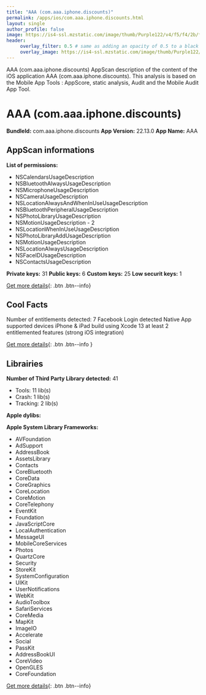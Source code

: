 ```yaml
---
title: "AAA (com.aaa.iphone.discounts)"
permalink: /apps/ios/com.aaa.iphone.discounts.html
layout: single
author_profile: false
image: https://is4-ssl.mzstatic.com/image/thumb/Purple122/v4/f5/f4/2b/f5f42bbd-9921-878d-da09-71fb7b9dcd1f/AppIcon-1x_U007emarketing-0-7-0-85-220.png/512x512bb.jpg
header: 
     overlay_filter: 0.5 # same as adding an opacity of 0.5 to a black background
     overlay_image: https://is4-ssl.mzstatic.com/image/thumb/Purple122/v4/f5/f4/2b/f5f42bbd-9921-878d-da09-71fb7b9dcd1f/AppIcon-1x_U007emarketing-0-7-0-85-220.png/512x512bb.jpg
---
```

AAA (com.aaa.iphone.discounts) AppScan description of the content of the iOS application AAA (com.aaa.iphone.discounts). This analysis is based on the Mobile App Tools : AppScore, static analysis, Audit and the Mobile Audit App Tool.

# AAA (com.aaa.iphone.discounts)

**BundleId:** com.aaa.iphone.discounts
**App Version:** 22.13.0
**App Name:** AAA


## AppScan informations 

**List of permissions:** 
- NSCalendarsUsageDescription
- NSBluetoothAlwaysUsageDescription
- NSMicrophoneUsageDescription
- NSCameraUsageDescription
- NSLocationAlwaysAndWhenInUseUsageDescription
- NSBluetoothPeripheralUsageDescription
- NSPhotoLibraryUsageDescription
- NSMotionUsageDescription - 2
- NSLocationWhenInUseUsageDescription
- NSPhotoLibraryAddUsageDescription
- NSMotionUsageDescription
- NSLocationAlwaysUsageDescription
- NSFaceIDUsageDescription
- NSContactsUsageDescription
  
  
**Private keys:** 31
**Public keys:** 6
**Custom keys:** 25
**Low securit keys:** 1
  
[Get more details](/pricing.html){: .btn .btn--info}

## Cool Facts

Number of entitlements detected: 7
Facebook Login detected
Native App
supported devices iPhone & iPad
build using Xcode 13
at least 2 entitlemented features (strong iOS integration)
  
[Get more details](/pricing.html){: .btn .btn--info }

## Librairies 
**Number of Third Party Library detected:** 41
- Tools: 11 lib(s)
- Crash: 1 lib(s)
- Tracking: 2 lib(s)


**Apple dylibs:**


**Apple System Library Frameworks:**
- AVFoundation
- AdSupport
- AddressBook
- AssetsLibrary
- Contacts
- CoreBluetooth
- CoreData
- CoreGraphics
- CoreLocation
- CoreMotion
- CoreTelephony
- EventKit
- Foundation
- JavaScriptCore
- LocalAuthentication
- MessageUI
- MobileCoreServices
- Photos
- QuartzCore
- Security
- StoreKit
- SystemConfiguration
- UIKit
- UserNotifications
- WebKit
- AudioToolbox
- SafariServices
- CoreMedia
- MapKit
- ImageIO
- Accelerate
- Social
- PassKit
- AddressBookUI
- CoreVideo
- OpenGLES
- CoreFoundation


  
[Get more details](/pricing.html){: .btn .btn--info}

